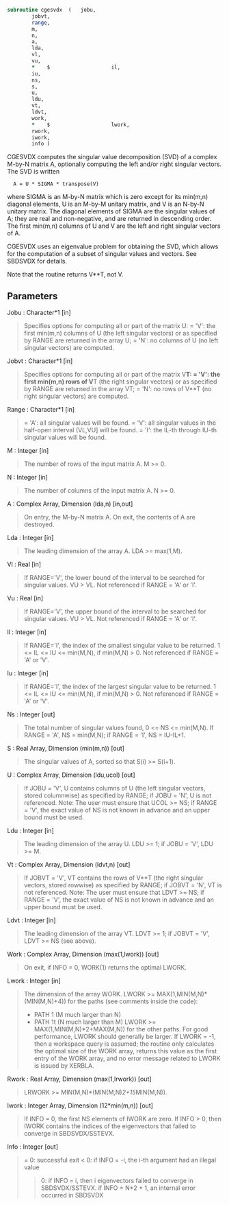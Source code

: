 ```fortran
subroutine cgesvdx	(	jobu,
		jobvt,
		range,
		m,
		n,
		a,
		lda,
		vl,
		vu,
		*    $                    il,
		iu,
		ns,
		s,
		u,
		ldu,
		vt,
		ldvt,
		work,
		*    $                    lwork,
		rwork,
		iwork,
		info )
```

  CGESVDX computes the singular value decomposition (SVD) of a complex
  M-by-N matrix A, optionally computing the left and/or right singular
  vectors. The SVD is written

      A = U * SIGMA * transpose(V)

  where SIGMA is an M-by-N matrix which is zero except for its
  min(m,n) diagonal elements, U is an M-by-M unitary matrix, and
  V is an N-by-N unitary matrix.  The diagonal elements of SIGMA
  are the singular values of A; they are real and non-negative, and
  are returned in descending order.  The first min(m,n) columns of
  U and V are the left and right singular vectors of A.

  CGESVDX uses an eigenvalue problem for obtaining the SVD, which
  allows for the computation of a subset of singular values and
  vectors. See SBDSVDX for details.

  Note that the routine returns V**T, not V.

## Parameters
Jobu : Character*1 [in]
> Specifies options for computing all or part of the matrix U:
> = 'V':  the first min(m,n) columns of U (the left singular
> vectors) or as specified by RANGE are returned in
> the array U;
> = 'N':  no columns of U (no left singular vectors) are
> computed.

Jobvt : Character*1 [in]
> Specifies options for computing all or part of the matrix
> V**T:
> = 'V':  the first min(m,n) rows of V**T (the right singular
> vectors) or as specified by RANGE are returned in
> the array VT;
> = 'N':  no rows of V**T (no right singular vectors) are
> computed.

Range : Character*1 [in]
> = 'A': all singular values will be found.
> = 'V': all singular values in the half-open interval (VL,VU]
> will be found.
> = 'I': the IL-th through IU-th singular values will be found.

M : Integer [in]
> The number of rows of the input matrix A.  M >= 0.

N : Integer [in]
> The number of columns of the input matrix A.  N >= 0.

A : Complex Array, Dimension (lda,n) [in,out]
> On entry, the M-by-N matrix A.
> On exit, the contents of A are destroyed.

Lda : Integer [in]
> The leading dimension of the array A.  LDA >= max(1,M).

Vl : Real [in]
> If RANGE='V', the lower bound of the interval to
> be searched for singular values. VU > VL.
> Not referenced if RANGE = 'A' or 'I'.

Vu : Real [in]
> If RANGE='V', the upper bound of the interval to
> be searched for singular values. VU > VL.
> Not referenced if RANGE = 'A' or 'I'.

Il : Integer [in]
> If RANGE='I', the index of the
> smallest singular value to be returned.
> 1 <= IL <= IU <= min(M,N), if min(M,N) > 0.
> Not referenced if RANGE = 'A' or 'V'.

Iu : Integer [in]
> If RANGE='I', the index of the
> largest singular value to be returned.
> 1 <= IL <= IU <= min(M,N), if min(M,N) > 0.
> Not referenced if RANGE = 'A' or 'V'.

Ns : Integer [out]
> The total number of singular values found,
> 0 <= NS <= min(M,N).
> If RANGE = 'A', NS = min(M,N); if RANGE = 'I', NS = IU-IL+1.

S : Real Array, Dimension (min(m,n)) [out]
> The singular values of A, sorted so that S(i) >= S(i+1).

U : Complex Array, Dimension (ldu,ucol) [out]
> If JOBU = 'V', U contains columns of U (the left singular
> vectors, stored columnwise) as specified by RANGE; if
> JOBU = 'N', U is not referenced.
> Note: The user must ensure that UCOL >= NS; if RANGE = 'V',
> the exact value of NS is not known in advance and an upper
> bound must be used.

Ldu : Integer [in]
> The leading dimension of the array U.  LDU >= 1; if
> JOBU = 'V', LDU >= M.

Vt : Complex Array, Dimension (ldvt,n) [out]
> If JOBVT = 'V', VT contains the rows of V**T (the right singular
> vectors, stored rowwise) as specified by RANGE; if JOBVT = 'N',
> VT is not referenced.
> Note: The user must ensure that LDVT >= NS; if RANGE = 'V',
> the exact value of NS is not known in advance and an upper
> bound must be used.

Ldvt : Integer [in]
> The leading dimension of the array VT.  LDVT >= 1; if
> JOBVT = 'V', LDVT >= NS (see above).

Work : Complex Array, Dimension (max(1,lwork)) [out]
> On exit, if INFO = 0, WORK(1) returns the optimal LWORK.

Lwork : Integer [in]
> The dimension of the array WORK.
> LWORK >= MAX(1,MIN(M,N)*(MIN(M,N)+4)) for the paths (see
> comments inside the code):
> - PATH 1  (M much larger than N)
> - PATH 1t (N much larger than M)
> LWORK >= MAX(1,MIN(M,N)*2+MAX(M,N)) for the other paths.
> For good performance, LWORK should generally be larger.
> If LWORK = -1, then a workspace query is assumed; the routine
> only calculates the optimal size of the WORK array, returns
> this value as the first entry of the WORK array, and no error
> message related to LWORK is issued by XERBLA.

Rwork : Real Array, Dimension (max(1,lrwork)) [out]
> LRWORK >= MIN(M,N)*(MIN(M,N)*2+15*MIN(M,N)).

Iwork : Integer Array, Dimension (12*min(m,n)) [out]
> If INFO = 0, the first NS elements of IWORK are zero. If INFO > 0,
> then IWORK contains the indices of the eigenvectors that failed
> to converge in SBDSVDX/SSTEVX.

Info : Integer [out]
> = 0:  successful exit
> < 0:  if INFO = -i, the i-th argument had an illegal value
> > 0:  if INFO = i, then i eigenvectors failed to converge
> in SBDSVDX/SSTEVX.
> if INFO = N*2 + 1, an internal error occurred in
> SBDSVDX

